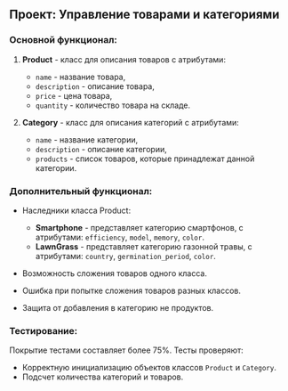 ## Проект: Управление товарами и категориями

### Основной функционал:
1. **Product** - класс для описания товаров с атрибутами:
   - `name` - название товара,
   - `description` - описание товара,
   - `price` - цена товара,
   - `quantity` - количество товара на складе.
   
2. **Category** - класс для описания категорий с атрибутами:
   - `name` - название категории,
   - `description` - описание категории,
   - `products` - список товаров, которые принадлежат данной категории.

### Дополнительный функционал:
- Наследники класса Product:
  - **Smartphone** - представляет категорию смартфонов, с атрибутами: `efficiency`, `model`, `memory`, `color`.
  - **LawnGrass** - представляет категорию газонной травы, с атрибутами: `country`, `germination_period`, `color`.

- Возможность сложения товаров одного класса.
- Ошибка при попытке сложения товаров разных классов.
- Защита от добавления в категорию не продуктов.

### Тестирование:
Покрытие тестами составляет более 75%. Тесты проверяют:
- Корректную инициализацию объектов классов `Product` и `Category`.
- Подсчет количества категорий и товаров.
